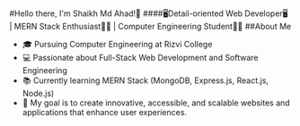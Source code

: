 #Hello there, I'm Shaikh Md Ahad!👋 
####🖥Detail-oriented Web Developer🖥 | MERN Stack Enthusiast👨‍💻 | Computer Engineering Student👨‍🎓
##About Me
<ul>
  <li>🎓 Pursuing Computer Engineering at Rizvi College</li>
  <li>💻 Passionate about Full-Stack Web Development and Software Engineering</li>
  <li>📚 Currently learning MERN Stack (MongoDB, Express.js, React.js, Node.js)</li>
  <li>🎯 My goal is to create innovative, accessible, and scalable websites and applications that enhance user experiences.</li>
</ul>

